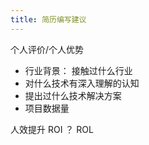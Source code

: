 ```yaml
---
title: 简历编写建议
---
```


个人评价/个人优势

* 行业背景： 接触过什么行业
* 对什么技术有深入理解的认知
* 提出过什么技术解决方案
* 项目数据量



人效提升
ROI ？ ROL
